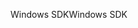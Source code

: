 <span data-ttu-id="9bff3-101">Windows SDK</span><span class="sxs-lookup"><span data-stu-id="9bff3-101">Windows SDK</span></span>
